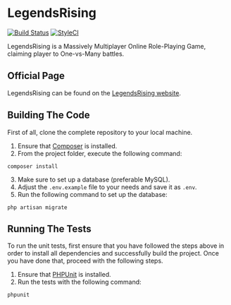# LegendsRising 

[![Build Status](https://travis-ci.org/MarcScheib/legendsrising-backend.svg?branch=master)](https://travis-ci.org/MarcScheib/legendsrising)
[![StyleCI](https://styleci.io/repos/47031317/shield)](https://styleci.io/repos/47031317)

LegendsRising is a Massively Multiplayer Online Role-Playing Game, claiming player to One-vs-Many battles.

## Official Page

LegendsRising can be found on the [LegendsRising website](http://www.legendsrising.de/).

## Building The Code

First of all, clone the complete repository to your local machine.

1. Ensure that [Composer](https://getcomposer.org/) is installed.
2. From the project folder, execute the following command:

  ```shell
  composer install
  ```
3. Make sure to set up a database (preferable MySQL).
4. Adjust the ```.env.example``` file to your needs and save it as ```.env```.
5. Run the following command to set up the database:

  ```shell
  php artisan migrate
  ```

## Running The Tests

To run the unit tests, first ensure that you have followed the steps above in order to install all dependencies and successfully build the project. Once you have done that, proceed with the following steps.

1. Ensure that [PHPUnit](https://phpunit.de/) is installed.
2. Run the tests with the following command:

  ```shell
  phpunit
  ```